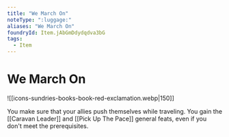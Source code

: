 ```yaml
---
title: "We March On"
noteType: ":luggage:"
aliases: "We March On"
foundryId: Item.jAbGmDdydqdva3bG
tags:
  - Item
---
```


# We March On
![[icons-sundries-books-book-red-exclamation.webp|150]]

You make sure that your allies push themselves while traveling. You gain the [[Caravan Leader]] and [[Pick Up The Pace]] general feats, even if you don't meet the prerequisites.
